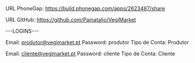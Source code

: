 URL PhoneGap: https://build.phonegap.com/apps/2623487/share

URL GitHub: https://github.com/Painatalio/VegiMarket

---LOGINS---

Email: produtor@vegimarket.pt
Password: produtor
Tipo de Conta: Produtor

Email: cliente@vegimarket.pt
Password: cliente
Tipo de Conta: Cliente